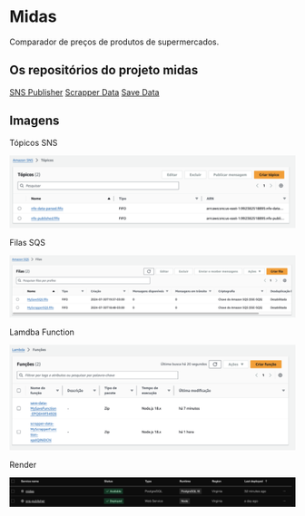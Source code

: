 # Midas

<p>Comparador de preços de produtos de supermercados.</p>

## Os repositórios do projeto midas

<a href="https://github.com/aninhabort/sns-publisher">SNS Publisher<a>
<a href="https://github.com/aninhabort/scrapper-data">Scrapper Data<a>
<a href="https://github.com/aninhabort/save-data">Save Data<a>

## Imagens 
<p>Tópicos SNS</p>
<img src="./imgs/sns-topicos.png" alt="Tópicos SNS" />

<p>Filas SQS</p>
<img src="./imgs/sqs-filas.png" alt="Filas SQS" />

<p>Lamdba Function</p>
<img src="./imgs/lambda-funcoes.png" alt="Funções Lambda" />

<p>Render</p>
<img src="./imgs/render.png" alt="Render" />
